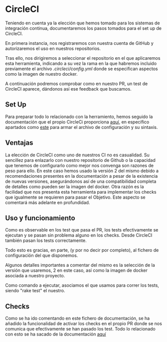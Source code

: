 # CircleCI

Teniendo en cuenta ya la elección que hemos tomado para los sistemas de integración continua, documentaremos los pasos tomados para el set up de CircleCI.

En primera instancia, nos registraremos con nuestra cuenta de GitHub y autorizaremos el uso en nuestros repositorios.

Tras ello, nos dirigiremos a seleccionar el repositorio en el que aplicaremos esta herramienta, indicando a su vez la rama en la que habremos incluido previamente el archivo *.circleci/config.yml* donde se especifican aspectos como la imagen de nuestro docker.

A continuación podremos comprobar como en nuestro PR, un test de CircleCI aparece, dándonos así ese feedback que buscamos.

## Set Up

Para preparar todo lo relacionado con la herramiento, hemos seguido la documentación que el propio CircleCi proporciona [aquí](https://circleci.com/docs/2.0/), en específico apartados como [este](https://circleci.com/docs/2.0/configuration-reference/) para armar el archivo de configuración y su sintaxis.

## Ventajas

La elección de CircleCI como uno de nuestros CI no es casualidad. Su sencillez para enlazarlo con nuestro repositorio de Github o la capacidad que tenemos de configurarlo como mejor nos convenga son razones de peso para ello. En este caso hemos usado la versión 2 del mismo debido a recomendaciones presentes en la documentación a pesar de la existencia de nuevas versiones, asegurándonos así de una compatibilidad completa de detalles como pueden ser la imagen del docker. Otra razón es la facilidad que nos presenta esta herramienta para implementar los checks que igualmente se requieren para pasar el Objetivo. Este aspecto se comentará más adelante en profundidad.

## Uso y funcionamiento

Como es observable en los test que pasa el PR, los tests efectivamente se ejecutan y se pasan sin problema alguno en los checks. Desde CircleCI también pasan los tests correctamente.

Todo esto es gracias, en parte, (y por no decir por completo), al fichero de configuración del que disponemos.

Algunos detalles importantes a comentar del mismo es la selección de la versión que usaremos, 2 en este caso, así como la imagen de docker asociada a nuestro proyecto.

Como comando a ejecutar, asociamos el que usamos para correr los tests, siendo "rake test" el nuestro.

## Checks

Como se ha ido comentando en este fichero de documentación, se ha añadido la funcionalidad de activar los checks en el propio PR donde se nos comunica que efectivamente se han pasado los test. Todo lo relacionado con esto se ha sacado de la documentación [aquí](https://circleci.com/docs/2.0/enable-checks/)